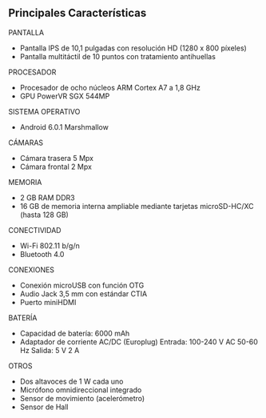 ## Principales Características

PANTALLA
* Pantalla IPS de 10,1 pulgadas con resolución HD (1280 x 800 píxeles)
* Pantalla multitáctil de 10 puntos con tratamiento antihuellas

PROCESADOR
* Procesador de ocho núcleos ARM Cortex A7 a 1,8 GHz
* GPU PowerVR SGX 544MP

SISTEMA OPERATIVO
* Android 6.0.1 Marshmallow

CÁMARAS
* Cámara trasera 5 Mpx
* Cámara frontal 2 Mpx

MEMORIA
* 2 GB RAM DDR3
* 16 GB de memoria interna ampliable mediante tarjetas microSD-HC/XC (hasta 128 GB)

CONECTIVIDAD
* Wi-Fi 802.11 b/g/n
* Bluetooth 4.0

CONEXIONES
* Conexión microUSB con función OTG
* Audio Jack 3,5 mm con estándar CTIA
* Puerto miniHDMI

BATERÍA
* Capacidad de batería: 6000 mAh
* Adaptador de corriente AC/DC (Europlug) Entrada: 100-240 V AC 50-60 Hz Salida: 5 V 2 A

OTROS
* Dos altavoces de 1 W cada uno
* Micrófono omnidireccional integrado
* Sensor de movimiento (acelerómetro)
* Sensor de Hall
